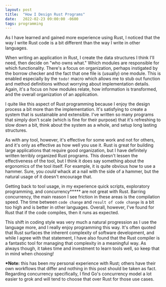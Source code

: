 ```yaml
---
layout: post
title:  "How I Design Rust Programs"
date:   2022-02-23 09:00:00 -0600
tags: programming
---
```


As I have learned and gained more experience using Rust, I noticed that the way
I write Rust code is a bit different than the way I write in other languages.

When writing an application in Rust, I create the data structures I think I'll
need, then decide on "who owns what." Which modules are responsible for which
functionality. There's a focus on organization, perhaps instigated by the
borrow checker and the fact that one file is (usually) one module. This is
enabled especially by the `todo!` macro which allows me to stub out function
and method definitions without worrying about implementation details. Again,
it's a focus on how modules relate, how information is transformed, and the
overall organization of an application.

I quite like this aspect of Rust programming because I enjoy the design process
a bit more than the implementation. It's satisfying to create a system that is
sustainable and extensible. I've written so many programs that simply don't
scale (which is fine for their purpose) that it's refreshing to slow down a
bit, think about the system as a whole, and setup long lasting structures.

As with any tool, however, it's effective for some work and not for others, and
it's only as effective as how well you use it. Rust is great for building large
applications that require good organization, but I have definitely written
terribly organized Rust programs. This doesn't lessen the effectiveness of the
tool, but I think it does say something about the ergonomics of the tool
itself. For example, it is quite obvious how to use a hammer. Sure, you *could*
whack at a nail with the side of a hammer, but the natural usage of it doesn't
encourage that.

Getting back to tool usage, in my experience quick scripts, exploratory
programming, and concurrency**\*** are not great with Rust. Barring concurrency, the
main reason I see friction in these areas is the compilation speed. The time
between `code change` and `result of code change` is a bit too high and is
better in other languages. Overall, however, I've found for Rust that if the
code compiles, then it runs as expected.

This shift in coding style was very much a natural progression as I use the
language more, and I really enjoy programming this way. It's often quoted that
Rust surfaces the inherent complexity of software development, and while I
agree with that statement, I have also found that the Rust compiler is a
fantastic tool for managing that complexity in a meaningful way. As always
though, it takes time and investment to learn tools well, so keep that in mind
when choosing!

**\*Note:** this has been my personal experience with Rust; others have their own
workflows that differ and nothing in this post should be taken as fact. Regarding
concurrency specifically, I find Go's concurrency model a lot easier to grok and
will tend to choose that over Rust for those use cases.
